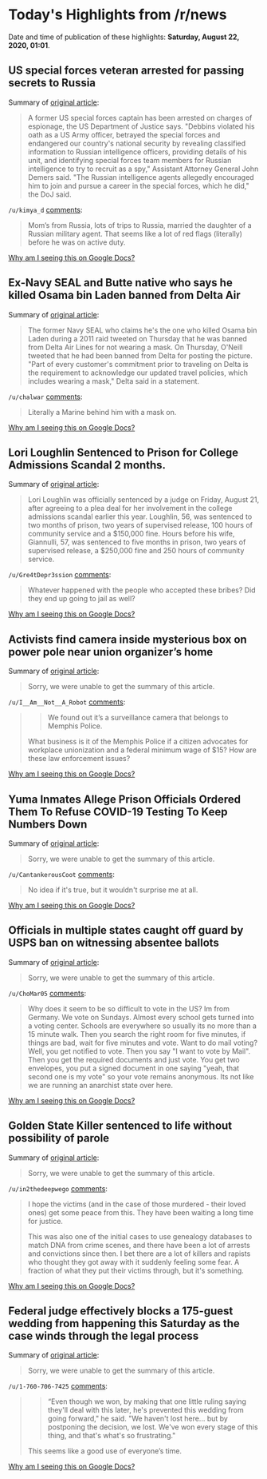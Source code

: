 # Today's Highlights from /r/news

Date and time of publication of these highlights: **Saturday, August 22, 2020, 01:01**.

## US special forces veteran arrested for passing secrets to Russia

Summary of [original article](https://www.bbc.com/news/world-us-canada-53869484):

> A former US special forces captain has been arrested on charges of espionage, the US Department of Justice says. "Debbins violated his oath as a US Army officer, betrayed the special forces and endangered our country's national security by revealing classified information to Russian intelligence officers, providing details of his unit, and identifying special forces team members for Russian intelligence to try to recruit as a spy," Assistant Attorney General John Demers said. "The Russian intelligence agents allegedly encouraged him to join and pursue a career in the special forces, which he did," the DoJ said.

`/u/kimya_d` [comments](https://www.reddit.com/r/news/comments/ie8cbt/us_special_forces_veteran_arrested_for_passing/):

> Mom’s from Russia, lots of trips to Russia, married the daughter of a Russian military agent. That seems like a lot of red flags (literally) before he was on active duty.

[Why am I seeing this on Google Docs?](https://docs.google.com/document/d/1Dc6We63vOXIZsc0op-Bt4abqkYjXzOigalQqFxmvvbM/edit?usp=sharing)

## Ex-Navy SEAL and Butte native who says he killed Osama bin Laden banned from Delta Air

Summary of [original article](https://www.kpax.com/news/national-news/ex-navy-seal-and-butte-native-who-says-he-killed-osama-bin-laden-banned-from-delta-after-maskless-selfie):

> The former Navy SEAL who claims he's the one who killed Osama bin Laden during a 2011 raid tweeted on Thursday that he was banned from Delta Air Lines for not wearing a mask. On Thursday, O'Neill tweeted that he had been banned from Delta for posting the picture. "Part of every customer's commitment prior to traveling on Delta is the requirement to acknowledge our updated travel policies, which includes wearing a mask," Delta said in a statement.

`/u/chalwar` [comments](https://www.reddit.com/r/news/comments/ie7lem/exnavy_seal_and_butte_native_who_says_he_killed/):

> Literally a Marine behind him with a mask on.

[Why am I seeing this on Google Docs?](https://docs.google.com/document/d/1Dc6We63vOXIZsc0op-Bt4abqkYjXzOigalQqFxmvvbM/edit?usp=sharing)

## Lori Loughlin Sentenced to Prison for College Admissions Scandal 2 months.

Summary of [original article](https://www.usmagazine.com/celebrity-news/news/lori-loughlin-officially-sentenced-to-prison-amid-college-scandal/):

> Lori Loughlin was officially sentenced by a judge on Friday, August 21, after agreeing to a plea deal for her involvement in the college admissions scandal earlier this year. Loughlin, 56, was sentenced to two months of prison, two years of supervised release, 100 hours of community service and a $150,000 fine. Hours before his wife, Giannulli, 57, was sentenced to five months in prison, two years of supervised release, a $250,000 fine and 250 hours of community service.

`/u/Gre4tDepr3ssion` [comments](https://www.reddit.com/r/news/comments/ie2u4v/lori_loughlin_sentenced_to_prison_for_college/):

> Whatever happened with the people who accepted these bribes? Did they end up going to jail as well?

[Why am I seeing this on Google Docs?](https://docs.google.com/document/d/1Dc6We63vOXIZsc0op-Bt4abqkYjXzOigalQqFxmvvbM/edit?usp=sharing)

## Activists find camera inside mysterious box on power pole near union organizer’s home

Summary of [original article](https://www.fox13memphis.com/news/local/activists-find-camera-inside-mysterious-box-power-pole-near-union-organizers-home/5WCLOAMMBRGYBEJDGH6C74ITBU/):

> Sorry, we were unable to get the summary of this article.

`/u/I__Am__Not__A_Robot` [comments](https://www.reddit.com/r/news/comments/ie14w6/activists_find_camera_inside_mysterious_box_on/):

> > We found out it’s a surveillance camera that belongs to Memphis Police.
> 
> What business is it of the Memphis Police if a citizen advocates for workplace unionization and a federal minimum wage of $15? How are these law enforcement issues?

[Why am I seeing this on Google Docs?](https://docs.google.com/document/d/1Dc6We63vOXIZsc0op-Bt4abqkYjXzOigalQqFxmvvbM/edit?usp=sharing)

## Yuma Inmates Allege Prison Officials Ordered Them To Refuse COVID-19 Testing To Keep Numbers Down

Summary of [original article](https://kjzz.org/content/1611602/yuma-inmates-allege-prison-officials-ordered-them-refuse-covid-19-testing-keep):

> Sorry, we were unable to get the summary of this article.

`/u/CantankerousCoot` [comments](https://www.reddit.com/r/news/comments/ie939p/yuma_inmates_allege_prison_officials_ordered_them/):

> No idea if it's true, but it wouldn't surprise me at all.

[Why am I seeing this on Google Docs?](https://docs.google.com/document/d/1Dc6We63vOXIZsc0op-Bt4abqkYjXzOigalQqFxmvvbM/edit?usp=sharing)

## Officials in multiple states caught off guard by USPS ban on witnessing absentee ballots

Summary of [original article](https://www.cnn.com/2020/08/21/politics/postal-workers-absentee-ballot-witnesses/index.html):

> Sorry, we were unable to get the summary of this article.

`/u/ChoMar05` [comments](https://www.reddit.com/r/news/comments/ie1d0f/officials_in_multiple_states_caught_off_guard_by/):

> Why does it seem to be so difficult to vote in the US? Im from Germany. We vote on Sundays. Almost every school gets turned into a voting center. Schools are everywhere so usually its no more than a 15 minute walk. Then you search the right room for five minutes, if things are bad, wait for five minutes and vote. Want to do mail voting? Well, you get notified to vote. Then you say "I want to vote by Mail". Then you get the required documents and just vote. You get two envelopes, you put a signed document in one saying "yeah, that second one is my vote" so your vote remains anonymous. Its not like we are running an anarchist state over here.

[Why am I seeing this on Google Docs?](https://docs.google.com/document/d/1Dc6We63vOXIZsc0op-Bt4abqkYjXzOigalQqFxmvvbM/edit?usp=sharing)

## Golden State Killer sentenced to life without possibility of parole

Summary of [original article](https://www.nbcnews.com/news/us-news/golden-state-killer-joseph-deangelo-sentenced-life-without-possibility-parole-n1237670):

> Sorry, we were unable to get the summary of this article.

`/u/in2thedeepwego` [comments](https://www.reddit.com/r/news/comments/ie15w0/golden_state_killer_sentenced_to_life_without/):

> I hope the victims (and in the case of those murdered - their loved ones) get some peace from this. They have been waiting a long time for justice.
> 
> This was also one of the initial cases to use genealogy databases to match DNA from crime scenes, and there have been a lot of arrests and convictions since then. I bet there are a lot of killers and rapists who thought they got away with it suddenly feeling some fear. A fraction of what they put their victims through, but it's something.

[Why am I seeing this on Google Docs?](https://docs.google.com/document/d/1Dc6We63vOXIZsc0op-Bt4abqkYjXzOigalQqFxmvvbM/edit?usp=sharing)

## Federal judge effectively blocks a 175-guest wedding from happening this Saturday as the case winds through the legal process

Summary of [original article](https://www.cnn.com/2020/08/21/us/ny-covid-wedding-appeal/index.html):

> Sorry, we were unable to get the summary of this article.

`/u/1-760-706-7425` [comments](https://www.reddit.com/r/news/comments/ieb70s/federal_judge_effectively_blocks_a_175guest/):

> >“Even though we won, by making that one little ruling saying they'll deal with this later, he's prevented this wedding from going forward," he said. "We haven't lost here... but by postponing the decision, we lost. We've won every stage of this thing, and that's what's so frustrating."
> 
> This seems like a good use of everyone’s time.

[Why am I seeing this on Google Docs?](https://docs.google.com/document/d/1Dc6We63vOXIZsc0op-Bt4abqkYjXzOigalQqFxmvvbM/edit?usp=sharing)

